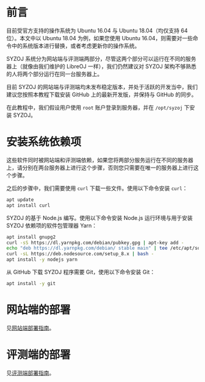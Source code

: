 # 前言
目前受官方支持的操作系统为 Ubuntu 16.04 与 Ubuntu 18.04（均仅支持 64 位）。本文中以 Ubuntu 18.04 为例，如果您使用 Ubuntu 16.04，则需要对一些命令中的系统版本进行替换，或者考虑更新你的操作系统。

SYZOJ 系统分为网站端与评测端两部分，尽管这两个部分可以运行在不同的服务器上（就像由我们维护的 LibreOJ 一样），我们仍然建议对 SYZOJ 架构不够熟悉的人将两个部分运行在同一台服务器上。

目前 SYZOJ 的网站端与评测端均未发布稳定版本，并处于活跃的开发当中，我们建议您按照本教程下载安装 GitHub 上的最新开发版，并保持与 GitHub 的同步。

在此教程中，我们假设用户使用 `root` 账户登录到服务器，并在 `/opt/syzoj` 下安装 SYZOJ。

# 安装系统依赖项
这些软件同时被网站端和评测端依赖，如果您将两部分服务运行在不同的服务器上，请分别在两台服务器上进行这个步骤，否则您只需要在唯一的服务器上进行这个步骤。

之后的步骤中，我们需要使用 `curl` 下载一些文件。使用以下命令安装 `curl`：

```bash
apt update
apt install curl
```

SYZOJ 的基于 Node.js 编写。使用以下命令安装 Node.js 运行环境与用于安装 SYZOJ 依赖项的软件包管理器 Yarn：

```bash
apt install gnupg2
curl -sS https://dl.yarnpkg.com/debian/pubkey.gpg | apt-key add -
echo "deb https://dl.yarnpkg.com/debian/ stable main" | tee /etc/apt/sources.list.d/yarn.list
curl -sL https://deb.nodesource.com/setup_8.x | bash -
apt install -y nodejs yarn
```

从 GitHub 下载 SYZOJ 程序需要 Git，使用以下命令安装 Git：

```bash
apt install -y git
```

# 网站端的部署
见[网站端部署指南](网站端部署指南)。

# 评测端的部署
见[评测端部署指南](评测端部署指南)。